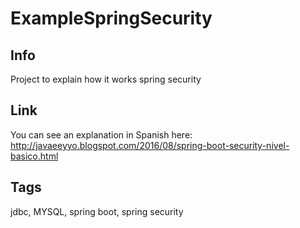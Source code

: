 # ExampleSpringSecurity

## Info

Project to explain how it works spring security

## Link

You can see an explanation in Spanish here: http://javaeeyyo.blogspot.com/2016/08/spring-boot-security-nivel-basico.html

## Tags

 jdbc, MYSQL, spring boot, spring security